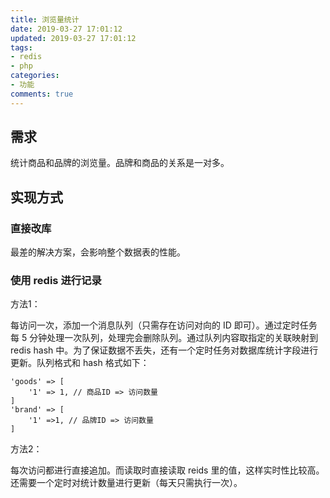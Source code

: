 ```yaml
---
title: 浏览量统计
date: 2019-03-27 17:01:12
updated: 2019-03-27 17:01:12
tags:
- redis
- php
categories:
- 功能
comments: true
---
```


## 需求

统计商品和品牌的浏览量。品牌和商品的关系是一对多。

## 实现方式

### 直接改库

最差的解决方案，会影响整个数据表的性能。

### 使用 redis 进行记录

方法1：

每访问一次，添加一个消息队列（只需存在访问对向的 ID 即可）。通过定时任务每 5 分钟处理一次队列，处理完会删除队列。通过队列内容取指定的关联映射到 redis hash 中。为了保证数据不丢失，还有一个定时任务对数据库统计字段进行更新。队列格式和 hash 格式如下：

```
'goods' => [
    '1' => 1, // 商品ID => 访问数量
]
'brand' => [
    '1' =>1, // 品牌ID => 访问数量
]
```

方法2：

每次访问都进行直接追加。而读取时直接读取 reids 里的值，这样实时性比较高。还需要一个定时对统计数量进行更新（每天只需执行一次）。
